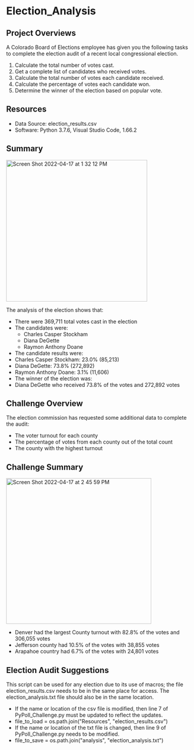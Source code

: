 # Election_Analysis

## Project Overviews
A Colorado Board of Elections employee has given you the following tasks to complete the election audit of 
a recent local congressional election.

1. Calculate the total number of votes cast.
2. Get a complete list of candidates who received votes.
3. Calculate the total number of votes each candidate received.
4. Calculate the percentage of votes each candidate won.
5. Determine the winner of the election based on popular vote.

## Resources
- Data Source: election_results.csv
- Software: Python 3.7.6, Visual Studio Code, 1.66.2

## Summary 
<img width="380" alt="Screen Shot 2022-04-17 at 1 32 12 PM" src="https://user-images.githubusercontent.com/95447175/163731155-33ffe26d-c810-45d6-bf7f-222c38bedd52.png">

The analysis of the election shows that:
- There were 369,711 total votes cast in the election
- The candidates were:
  - Charles Casper Stockham
  - Diana DeGette
  - Raymon Anthony Doane
- The candidate results were:
 - Charles Casper Stockham: 23.0% (85,213)
 - Diana DeGette: 73.8% (272,892)
 - Raymon Anthony Doane: 3.1% (11,606)
- The winner of the election was:
 - Diana DeGette who received 73.8% of the votes and 272,892 votes 

## Challenge Overview
The election commission has requested some additional data to complete the audit:
- The voter turnout for each county
- The percentage of votes from each county out of the total count
- The county with the highest turnout

## Challenge Summary
<img width="391" alt="Screen Shot 2022-04-17 at 2 45 59 PM" src="https://user-images.githubusercontent.com/95447175/163733462-4d83c15f-a5ae-4179-8191-e284a84a5f24.png">

- Denver had the largest County turnout with 82.8% of the votes and 306,055 votes
- Jefferson county had 10.5% of the votes with 38,855 votes
- Arapahoe country had 6.7% of the votes with 24,801 votes

## Election Audit Suggestions
This script can be used for any election due to its use of macros; the file election_results.csv needs to be in the same place for access. The election_analysis.txt file should also be in the same location. 
- If the name or location of the csv file is modified, then line 7 of PyPoll_Challenge.py must be updated to reflect the updates.
 - file_to_load = os.path.join("Resources", "election_results.csv")
- If the name or location of the txt file is changed, then line 9 of PyPoll_Challenge.py needs to be modified. 
 - file_to_save = os.path.join("analysis", "election_analysis.txt")



